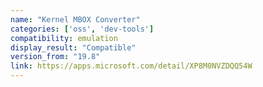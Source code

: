 ```yaml
---
name: "Kernel MBOX Converter"
categories: ['oss', 'dev-tools']
compatibility: emulation
display_result: "Compatible"
version_from: "19.8"
link: https://apps.microsoft.com/detail/XP8M0NVZDQQ54W
---
```

